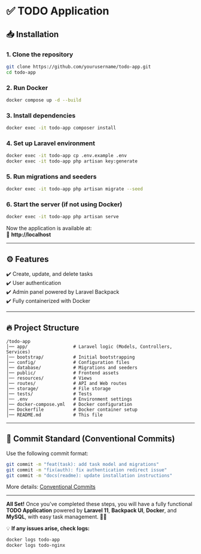 # ✅ TODO Application

## 📥 Installation

### 1. **Clone the repository**
```sh
git clone https://github.com/yourusername/todo-app.git
cd todo-app
```

### 2. **Run Docker**
```sh
docker compose up -d --build
```

### 3. **Install dependencies**
```sh
docker exec -it todo-app composer install
```

### 4. **Set up Laravel environment**
```sh
docker exec -it todo-app cp .env.example .env
docker exec -it todo-app php artisan key:generate
```

### 5. **Run migrations and seeders**
```sh
docker exec -it todo-app php artisan migrate --seed
```

### 6. **Start the server (if not using Docker)**
```sh
docker exec -it todo-app php artisan serve
```
Now the application is available at:  
🔗 **http://localhost**

---

## ⚙ **Features**
✔️ Create, update, and delete tasks  
✔️ User authentication  
✔️ Admin panel powered by Laravel Backpack  
✔️ Fully containerized with Docker

---

## 🔥 **Project Structure**
```
/todo-app
│── app/                 # Laravel logic (Models, Controllers, Services)
│── bootstrap/           # Initial bootstrapping
│── config/              # Configuration files
│── database/            # Migrations and seeders
│── public/              # Frontend assets
│── resources/           # Views
│── routes/              # API and Web routes
│── storage/             # File storage
│── tests/               # Tests
│── .env                 # Environment settings
│── docker-compose.yml   # Docker configuration
│── Dockerfile           # Docker container setup
│── README.md            # This file 
```

---

## 🔄 **Commit Standard (Conventional Commits)**
Use the following commit format:
```sh
git commit -m "feat(task): add task model and migrations"
git commit -m "fix(auth): fix authentication redirect issue"
git commit -m "docs(readme): update installation instructions"
```
 More details: [Conventional Commits](https://www.conventionalcommits.org/en/v1.0.0/)

---

 **All Set!**
Once you've completed these steps, you will have a fully functional **TODO Application** powered by **Laravel 11**, **Backpack UI**, **Docker**, and **MySQL**, with easy task management. 🚀🔥

💡 **If any issues arise, check logs:**
```sh
docker logs todo-app
docker logs todo-nginx
```


